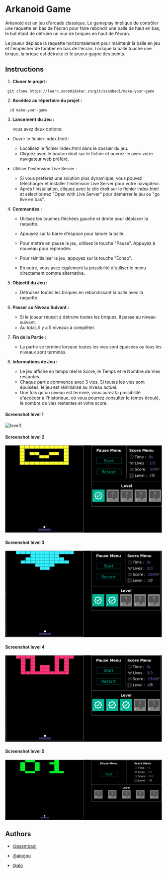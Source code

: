 
# Arkanoid Game

Arkanoid est un jeu d'arcade classique. Le gameplay implique de contrôler une raquette en bas de l'écran pour faire rebondir une balle de haut en bas, le but étant de détruire un mur de briques en haut de l'écran.

Le joueur déplace la raquette horizontalement pour maintenir la balle en jeu et l'empêcher de tomber en bas de l'écran. Lorsque la balle touche une brique, la brique est détruite et le joueur gagne des points.



## Instructions

1. **Cloner le projet  :**
 ```
  git clone https://learn.zone01dakar.sn/git/ssambadi/make-your-game
```
    
2. **Accédez au répertoire du projet  :**
```
  cd make-your-game
```

3. **Lancement du Jeu :**
   
   vous avez deux options:
 - Ouvrir le fichier index.html :

    - Localisez le fichier index.html dans le dossier du jeu.
    - Cliquez avec le bouton droit sur le fichier et ouvrez-le avec votre      navigateur web préféré.
- Utiliser l'extension Live Server :

    - Si vous préférez une solution plus dynamique, vous pouvez télécharger et installer l'extension Live Server pour votre navigateur.
    - Après l'installation, cliquez avec le clic droit sur le fichier index.html et sélectionnez "Open with Live Server" pour démarrer le jeu ou "go live en bas".

4. **Commandes :**
      - Utilisez les touches fléchées gauche et droite pour déplacer la raquette.
    - Appuyez sur la barre d'espace pour lancer la balle.
    - Pour mettre en pause le jeu, utilisez la touche "Pause". Appuyez à nouveau pour reprendre.
    - Pour réinitialiser le jeu, appuyez sur la touche "Échap".

    - En outre, vous avez également la possibilité d'utiliser le menu directement comme alternative.
    
5. **Objectif du Jeu :**
    - Détruisez toutes les briques en rebondissant la balle avec la raquette.

6. **Passer au Niveau Suivant :**
    - Si le joueur réussit à détruire toutes les briques, il passe au niveau suivant.
    - Au total, il y a 5 niveaux à compléter.
    

7. **Fin de la Partie :**
    - La partie se termine lorsque toutes les vies sont épuisées ou tous les niveaux sont terminés.
    
8.  **Informations de Jeu :**
    - Le jeu affiche en temps réel le Score, le Temps et le Nombre de Vies restantes.
    - Chaque partie commence avec 3 vies. Si toutes les vies sont épuisées, le jeu est réinitialisé au niveau actuel.
    - Une fois qu'un niveau est terminé, vous aurez la possibilité d'accéder à l'historique, où vous pourrez consulter le temps écoulé, le nombre de vies restantes et votre score.





#### Screenshot level 1

![level1](./svg/levels/level.png)

#### Screenshot level 2

![level1](./svg/levels/level2.png)


#### Screenshot level 3

![level1](./svg/levels/level3.png)

#### Screenshot level 4

![level1](./svg/levels/level4.png)

#### Screenshot level 5

![level1](./svg/levels/level1.png)


## Authors

- [@ssambadi](https://learn.zone01dakar.sn/git/ssambadi)

- [@alogou](https://learn.zone01dakar.sn/git/alogou)

- [@alo](https://learn.zone01dakar.sn/git/alo)